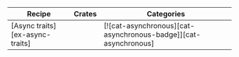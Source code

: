 | Recipe | Crates | Categories |
|--------|--------|------------|
| [Async traits][ex-async-traits] |  | [![cat-asynchronous][cat-asynchronous-badge]][cat-asynchronous] |
